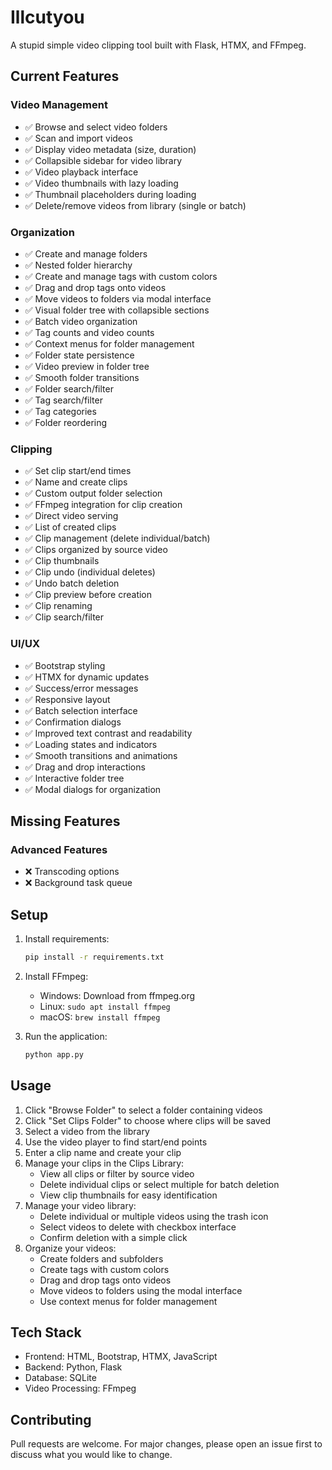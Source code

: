 # Illcutyou

A stupid simple video clipping tool built with Flask, HTMX, and FFmpeg.

## Current Features

### Video Management
- ✅ Browse and select video folders
- ✅ Scan and import videos
- ✅ Display video metadata (size, duration)
- ✅ Collapsible sidebar for video library
- ✅ Video playback interface
- ✅ Video thumbnails with lazy loading
- ✅ Thumbnail placeholders during loading
- ✅ Delete/remove videos from library (single or batch)

### Organization
- ✅ Create and manage folders
- ✅ Nested folder hierarchy
- ✅ Create and manage tags with custom colors
- ✅ Drag and drop tags onto videos
- ✅ Move videos to folders via modal interface
- ✅ Visual folder tree with collapsible sections
- ✅ Batch video organization
- ✅ Tag counts and video counts
- ✅ Context menus for folder management
- ✅ Folder state persistence
- ✅ Video preview in folder tree
- ✅ Smooth folder transitions
- ✅ Folder search/filter
- ✅ Tag search/filter
- ✅ Tag categories
- ✅ Folder reordering


### Clipping
- ✅ Set clip start/end times
- ✅ Name and create clips
- ✅ Custom output folder selection
- ✅ FFmpeg integration for clip creation
- ✅ Direct video serving
- ✅ List of created clips
- ✅ Clip management (delete individual/batch)
- ✅ Clips organized by source video
- ✅ Clip thumbnails
- ✅ Clip undo (individual deletes)
- ✅ Undo batch deletion
- ✅ Clip preview before creation
- ✅ Clip renaming
- ✅ Clip search/filter

### UI/UX
- ✅ Bootstrap styling
- ✅ HTMX for dynamic updates
- ✅ Success/error messages
- ✅ Responsive layout
- ✅ Batch selection interface
- ✅ Confirmation dialogs
- ✅ Improved text contrast and readability
- ✅ Loading states and indicators
- ✅ Smooth transitions and animations
- ✅ Drag and drop interactions
- ✅ Interactive folder tree
- ✅ Modal dialogs for organization

## Missing Features

### Advanced Features
- ❌ Transcoding options
- ❌ Background task queue

## Setup

1. Install requirements:
   ```bash
   pip install -r requirements.txt
   ```

2. Install FFmpeg:
   - Windows: Download from ffmpeg.org
   - Linux: `sudo apt install ffmpeg`
   - macOS: `brew install ffmpeg`

3. Run the application:
   ```bash
   python app.py
   ```

## Usage

1. Click "Browse Folder" to select a folder containing videos
2. Click "Set Clips Folder" to choose where clips will be saved
3. Select a video from the library
4. Use the video player to find start/end points
5. Enter a clip name and create your clip
6. Manage your clips in the Clips Library:
   - View all clips or filter by source video
   - Delete individual clips or select multiple for batch deletion
   - View clip thumbnails for easy identification
7. Manage your video library:
   - Delete individual or multiple videos using the trash icon
   - Select videos to delete with checkbox interface
   - Confirm deletion with a simple click
8. Organize your videos:
   - Create folders and subfolders
   - Create tags with custom colors
   - Drag and drop tags onto videos
   - Move videos to folders using the modal interface
   - Use context menus for folder management

## Tech Stack

- Frontend: HTML, Bootstrap, HTMX, JavaScript
- Backend: Python, Flask
- Database: SQLite
- Video Processing: FFmpeg

## Contributing

Pull requests are welcome. For major changes, please open an issue first to discuss what you would like to change.